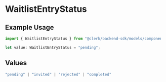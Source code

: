 # WaitlistEntryStatus

## Example Usage

```typescript
import { WaitlistEntryStatus } from "@clerk/backend-sdk/models/components";

let value: WaitlistEntryStatus = "pending";
```

## Values

```typescript
"pending" | "invited" | "rejected" | "completed"
```